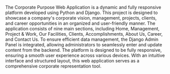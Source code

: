The Corporate Purpose Web Application is a dynamic and fully responsive platform developed using Python and Django. This project is designed to showcase a company's corporate vision, management, projects, clients, and career opportunities in an organized and user-friendly manner. The application consists of nine main sections, including Home, Management, Project & Work, Our Facilities, Clients, Accomplishments, About Us, Career, and Contact Us.
To ensure efficient data management, the Django Admin Panel is integrated, allowing administrators to seamlessly enter and update content from the backend. The platform is designed to be fully responsive, ensuring a smooth user experience across various devices. With an intuitive interface and structured layout, this web application serves as a comprehensive corporate representation tool.
